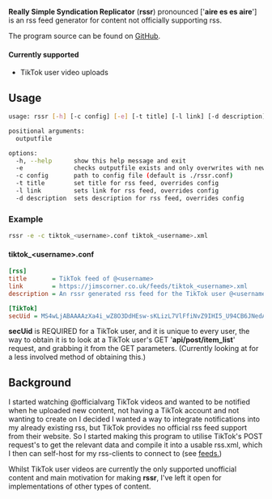 **Really Simple Syndication Replicator** (**rssr**) pronounced 
['**aire es es aire**'] is an rss feed generator for content not officially 
supporting rss.

The program source can be found on [GitHub](https://github.com/Jamcris11/rssr).

#### Currently supported
- TikTok user video uploads
## Usage

```sh
usage: rssr [-h] [-c config] [-e] [-t title] [-l link] [-d description] outputfile

positional arguments:
  outputfile

options:
  -h, --help      show this help message and exit
  -e              checks outputfile exists and only overwrites with new entries
  -c config       path to config file (default is ./rssr.conf)
  -t title        set title for rss feed, overrides config
  -l link         sets link for rss feed, overrides config
  -d description  sets description for rss feed, overrides config
```

### Example 
```sh
rssr -e -c tiktok_<username>.conf tiktok_<username>.xml
```

#### tiktok\_\<username\>.conf
```INI
[rss]
title 		= TikTok feed of @<username>
link  		= https://jimscorner.co.uk/feeds/tiktok_<username>.xml
description = An rssr generated rss feed for the TikTok user @<username>

[TikTok]
secUid = MS4wLjABAAAAzXa4i_wZ8O3DdHEsw-sKLizL7VlFfiNvZ9IHI5_U94CB6JNedAdyJWKEd2bmODPM
```

**secUid** is REQUIRED for a TikTok user, and it is unique to every user, the way 
to obtain it is to look at a TikTok user's GET '**api/post/item\_list**' request, 
and grabbing it from the GET parameters. 
(Currently looking at for a less involved method of obtaining this.)

## Background
I started watching @officialvarg TikTok videos and wanted to be notified when he 
uploaded new content, not having a TikTok account and not wanting to create on
I decided I wanted a way to integrate notifications into my already existing 
rss, but TikTok provides no official rss feed support from their website. 
So I started making this program to utilise TikTok's POST request's to get the 
relevant data and compile it into a usable rss.xml, which I then can self-host 
for my rss-clients to connect to (see [feeds.](/feeds))

Whilst TikTok user videos are currently the only supported unofficial content
and main motivation for making **rssr**, I've left it open for implementations 
of other types of content.



